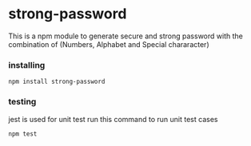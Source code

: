 # strong-password
This is a npm module to generate secure and strong password with the combination of (Numbers, Alphabet and Special chararacter)

### installing
```
npm install strong-password
```

### testing
jest is used for unit test run this command to run unit test cases

```
npm test
```
